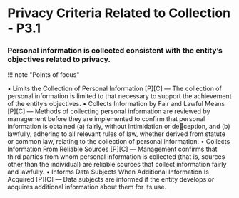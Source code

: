 # Privacy Criteria Related to Collection  - P3.1


### Personal information is collected consistent with the entity’s objectives related to privacy.

!!! note "Points of focus"

• Limits the Collection of Personal Information [P][C] — The collection of personal 
information is limited to that necessary to support the achievement of the entity’s 
objectives.
• Collects Information by Fair and Lawful Means [P][C] — Methods of collecting 
personal information are reviewed by management before they are implemented to 
confirm that personal information is obtained (a) fairly, without intimidation or deception, and (b) lawfully, adhering to all relevant rules of law, whether derived 
from statute or common law, relating to the collection of personal information.
• Collects Information From Reliable Sources [P][C] — Management confirms that 
third parties from whom personal information is collected (that is, sources other 
than the individual) are reliable sources that collect information fairly and lawfully.
• Informs Data Subjects When Additional Information Is Acquired [P][C] — Data 
subjects are informed if the entity develops or acquires additional information about 
them for its use.
